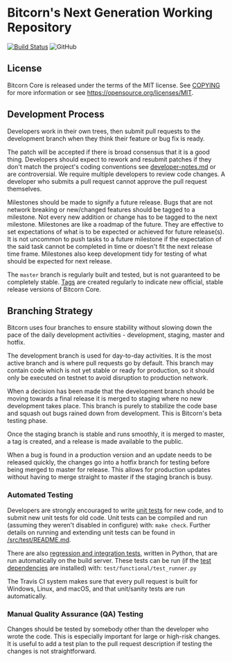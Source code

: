 # Bitcorn's Next Generation Working Repository

[![Build Status](https://travis-ci.org/BITCORNProject/Bitcorn-Test.svg?branch=master)](https://travis-ci.org/BITCORNProject/Bitcorn-Test) ![GitHub](https://img.shields.io/github/license/mashape/apistatus.svg)

## License

Bitcorn Core is released under the terms of the MIT license. See [COPYING](COPYING) for more
information or see https://opensource.org/licenses/MIT.

## Development Process

Developers work in their own trees, then submit pull requests to the development branch when they think their feature or bug fix is ready.

The patch will be accepted if there is broad consensus that it is a good thing. Developers should expect to rework and resubmit patches if they don't match the project's coding conventions see [developer-notes.md](https://github.com/BITCORNProject/BITCORN/blob/master/doc/developer-notes.md) or are controversial. We require multiple developers to review code changes. A developer who submits a pull request cannot approve the pull request themselves.

Milestones should be made to signify a future release. Bugs that are not network breaking or new/changed features should be tagged to a milestone. Not every new addition or change has to be tagged to the next milestone. Milestones are like a roadmap of the future. They are effective to set expectations of what is to be expected or achieved for future release(s). It is not uncommon to push tasks to a future milestone if the expectation of the said task cannot be completed in time or doesn't fit the next release time frame. Milestones also keep development tidy for testing of what should be expected for next release.

The `master` branch is regularly built and tested, but is not guaranteed to be
completely stable. [Tags](https://github.com/BITCORNProject/Bitcorn-Test/tags) are created
regularly to indicate new official, stable release versions of Bitcorn Core.

## Branching Strategy

Bitcorn uses four branches to ensure stability without slowing down the pace of the daily development activities - development, staging, master and hotfix.

The development branch is used for day-to-day activities. It is the most active branch and is where pull requests go by default. This branch may contain code which is not yet stable or ready for production, so it should only be executed on testnet to avoid disruption to production network.

When a decision has been made that the development branch should be moving towards a final release it is merged to staging where no new development takes place. This branch is purely to stabilize the code base and squash out bugs rained down from development. This is Bitcorn's beta testing phase.

Once the staging branch is stable and runs smoothly, it is merged to master, a tag is created, and a release is made available to the public.

When a bug is found in a production version and an update needs to be released quickly, the changes go into a hotfix branch for testing before being merged to master for release. This allows for production updates without having to merge straight to master if the staging branch is busy.

### Automated Testing

Developers are strongly encouraged to write [unit tests](src/test/README.md) for new code, and to
submit new unit tests for old code. Unit tests can be compiled and run
(assuming they weren't disabled in configure) with: `make check`. Further details on running
and extending unit tests can be found in [/src/test/README.md](/src/test/README.md).

There are also [regression and integration tests](/test), written
in Python, that are run automatically on the build server.
These tests can be run (if the [test dependencies](/test) are installed) with: `test/functional/test_runner.py`

The Travis CI system makes sure that every pull request is built for Windows, Linux, and macOS, and that unit/sanity tests are run automatically.

### Manual Quality Assurance (QA) Testing

Changes should be tested by somebody other than the developer who wrote the
code. This is especially important for large or high-risk changes. It is useful
to add a test plan to the pull request description if testing the changes is
not straightforward.
